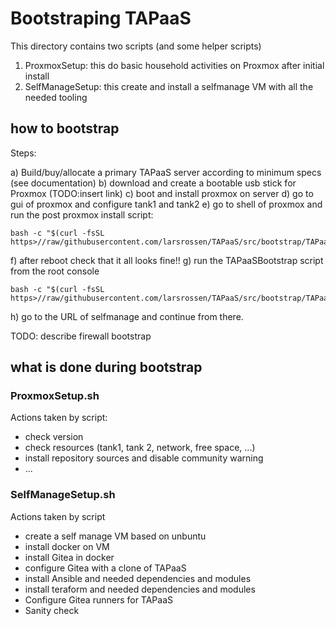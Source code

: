 
# Bootstraping TAPaaS

This directory contains two scripts (and some helper scripts)

1) ProxmoxSetup: this do basic household activities on Proxmox after initial install
2) SelfManageSetup: this create and install a selfmanage VM with all the needed tooling

## how to bootstrap

Steps:

a) Build/buy/allocate a primary TAPaaS server according to minimum specs (see documentation)
b) download and create a bootable usb stick for Proxmox (TODO:insert link)
c) boot and install proxmox on server
d) go to gui of proxmox and configure tank1 and tank2
e) go to shell of proxmox and run the post proxmox install script:
```
bash -c "$(curl -fsSL https>//raw/githubusercontent.com/larsrossen/TAPaaS/src/bootstrap/TAPaaSPostPVEInstall.sh)"
```
f) after reboot check that it all looks fine!!
g) run the TAPaaSBootstrap script from the root console
```
bash -c "$(curl -fsSL https>//raw/githubusercontent.com/larsrossen/TAPaaS/src/bootstrap/TAPaaSBootstrap.sh)"
```
h) go to the URL of selfmanage and continue from there.

TODO: describe firewall bootstrap

## what is done during bootstrap

### ProxmoxSetup.sh

Actions taken by script:
- check version
- check resources (tank1, tank 2, network, free space, ...)
- install repository sources and disable community warning
- ...

### SelfManageSetup.sh

Actions taken by script
- create a self manage VM based on unbuntu
- install docker on VM
- install Gitea in docker
- configure Gitea with a clone of TAPaaS
- install Ansible and needed dependencies and modules
- install teraform and needed dependencies and modules
- Configure Gitea runners for TAPaaS
- Sanity check

